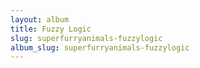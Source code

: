 ```yaml
---
layout: album
title: Fuzzy Logic
slug: superfurryanimals-fuzzylogic
album_slug: superfurryanimals-fuzzylogic
---
```

